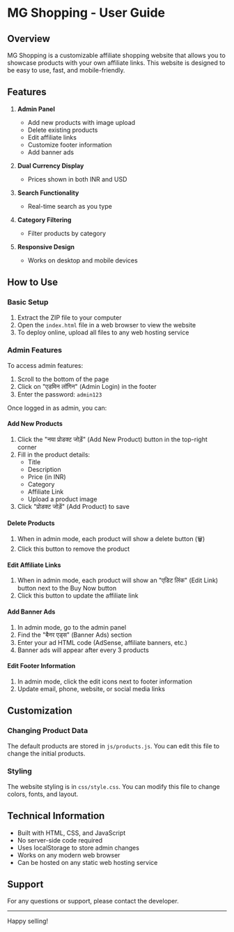 # MG Shopping - User Guide

## Overview

MG Shopping is a customizable affiliate shopping website that allows you to showcase products with your own affiliate links. This website is designed to be easy to use, fast, and mobile-friendly.

## Features

1. **Admin Panel**
   - Add new products with image upload
   - Delete existing products
   - Edit affiliate links
   - Customize footer information
   - Add banner ads

2. **Dual Currency Display**
   - Prices shown in both INR and USD

3. **Search Functionality**
   - Real-time search as you type

4. **Category Filtering**
   - Filter products by category

5. **Responsive Design**
   - Works on desktop and mobile devices

## How to Use

### Basic Setup

1. Extract the ZIP file to your computer
2. Open the `index.html` file in a web browser to view the website
3. To deploy online, upload all files to any web hosting service

### Admin Features

To access admin features:

1. Scroll to the bottom of the page
2. Click on "एडमिन लॉगिन" (Admin Login) in the footer
3. Enter the password: `admin123`

Once logged in as admin, you can:

#### Add New Products

1. Click the "नया प्रोडक्ट जोड़ें" (Add New Product) button in the top-right corner
2. Fill in the product details:
   - Title
   - Description
   - Price (in INR)
   - Category
   - Affiliate Link
   - Upload a product image
3. Click "प्रोडक्ट जोड़ें" (Add Product) to save

#### Delete Products

1. When in admin mode, each product will show a delete button (🗑️)
2. Click this button to remove the product

#### Edit Affiliate Links

1. When in admin mode, each product will show an "एडिट लिंक" (Edit Link) button next to the Buy Now button
2. Click this button to update the affiliate link

#### Add Banner Ads

1. In admin mode, go to the admin panel
2. Find the "बैनर एड्स" (Banner Ads) section
3. Enter your ad HTML code (AdSense, affiliate banners, etc.)
4. Banner ads will appear after every 3 products

#### Edit Footer Information

1. In admin mode, click the edit icons next to footer information
2. Update email, phone, website, or social media links

## Customization

### Changing Product Data

The default products are stored in `js/products.js`. You can edit this file to change the initial products.

### Styling

The website styling is in `css/style.css`. You can modify this file to change colors, fonts, and layout.

## Technical Information

- Built with HTML, CSS, and JavaScript
- No server-side code required
- Uses localStorage to store admin changes
- Works on any modern web browser
- Can be hosted on any static web hosting service

## Support

For any questions or support, please contact the developer.

---

Happy selling!
